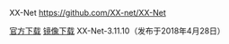 
XX-Net https://github.com/XX-net/XX-Net

[官方下载](https://github.com/XX-net/XX-Net/releases) [镜像下载](https://coding.net/u/Download-Mirrors/p/XX-Net/git/raw/master/XX-Net-3.11.10.zip) XX-Net-3.11.10（发布于2018年4月28日）

